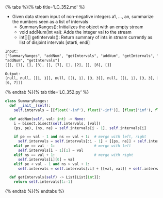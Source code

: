 {% tabs %}{% tab title='LC_352.md' %}

* Given data stream input of non-negative integers a1, ..., an, summarize the numbers seen as a list of intervals
  * SummaryRanges(): Initializes the object with an empty stream
  * void addNum(int val): Adds the integer val to the stream
  * int[][] getIntervals(): Return summary of ints in stream currently as list of disjoint intervals [starti, endi]

```txt
Input:
["SummaryRanges", "addNum", "getIntervals", "addNum", "getIntervals", "addNum", "getIntervals", "addNum", "getIntervals",\
"addNum", "getIntervals"]
[[], [1], [], [3], [], [7], [], [2], [], [6], []]

Output:
[null, null, [[1, 1]], null, [[1, 1], [3, 3]], null, [[1, 1], [3, 3], [7, 7]], null, [[1, 3], [7, 7]], null, [[1, 3],\
[6, 7]]]
```

{% endtab %}{% tab title='LC_352.py' %}

```py
class SummaryRanges:
  def __init__(self):
    self.intervals = [[float('-inf'), float('-inf')], [float('inf'), float('inf')]]

  def addNum(self, val: int) -> None:
    i = bisect.bisect(self.intervals, [val])
    (ps, pe), (ns, ne) = self.intervals[i - 1], self.intervals[i]

    if pe == val - 1 and ns == val + 1:  # merge with left, right
      self.intervals = self.intervals[:i - 1] + [[ps, ne]] + self.intervals[i + 1:]
    elif pe == val - 1:                  # merge with left
      self.intervals[i - 1][1] = val
    elif ns == val + 1:                  # merge with right
      self.intervals[i][0] = val
    elif pe < val - 1 and ns > val + 1:
      self.intervals = self.intervals[:i] + [[val, val]] + self.intervals[i:]

  def getIntervals(self) -> List[List[int]]:
    return self.intervals[1:-1]
```

{% endtab %}{% endtabs %}
